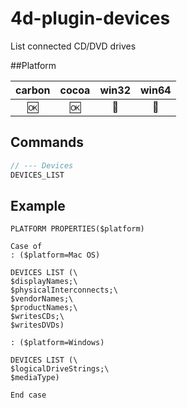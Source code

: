 # 4d-plugin-devices
List connected CD/DVD drives

##Platform

| carbon | cocoa | win32 | win64 |
|:------:|:-----:|:---------:|:---------:|
|🆗|🆗|🚫|🚫|

Commands
---

```c
// --- Devices
DEVICES_LIST
```

Example
---
```
PLATFORM PROPERTIES($platform)

Case of 
: ($platform=Mac OS)

DEVICES LIST (\
$displayNames;\
$physicalInterconnects;\
$vendorNames;\
$productNames;\
$writesCDs;\
$writesDVDs)

: ($platform=Windows)

DEVICES LIST (\
$logicalDriveStrings;\
$mediaType)

End case 
```
